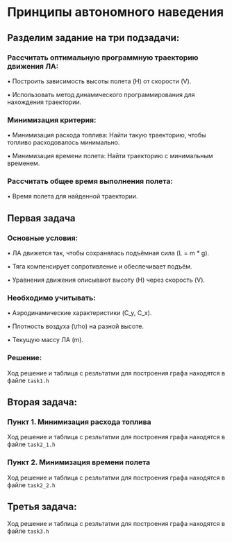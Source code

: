 # Принципы автономного наведения

## Разделим задание на три подзадачи:

### Рассчитать оптимальную программную траекторию движения ЛА:

•	Построить зависимость высоты полета (H) от скорости (V).

•	Использовать метод динамического программирования для нахождения траектории.

### Минимизация критерия:

• Минимизация расхода топлива: Найти такую траекторию, чтобы топливо расходовалось минимально.

•	Минимизация времени полета: Найти траекторию с минимальным временем.

### Рассчитать общее время выполнения полета:
 
•	Время полета для найденной траектории.

## Первая задача

### Основные условия:

•	ЛА движется так, чтобы сохранялась подъёмная сила (L = m * g).

•	Тяга компенсирует сопротивление и обеспечивает подъём.

•	Уравнения движения описывают высоту (H) через скорость (V).

### Необходимо учитывать:
   
•	Аэродинамические характеристики (C_y, C_x).

•	Плотность воздуха (\rho) на разной высоте.

•	Текущую массу ЛА (m).

### Решение:

Ход решение и таблица с резльтатми для построения графа находятся в файле `task1.h`

## Вторая задача:

### Пункт 1. Минимизация расхода топлива

Ход решение и таблица с резльтатми для построения графа находятся в файле `task2_1.h`

### Пункт 2. Минимизация времени полета

Ход решение и таблица с резльтатми для построения графа находятся в файле `task2_2.h`

## Третья задача:

Ход решение и таблица с резльтатми для построения графа находятся в файле `task3.h`
